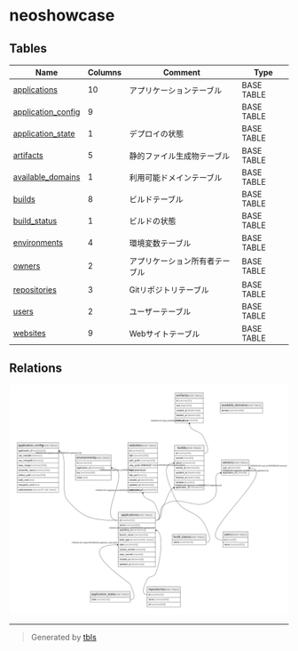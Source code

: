 # neoshowcase

## Tables

| Name | Columns | Comment | Type |
| ---- | ------- | ------- | ---- |
| [applications](applications.md) | 10 | アプリケーションテーブル | BASE TABLE |
| [application_config](application_config.md) | 9 |  | BASE TABLE |
| [application_state](application_state.md) | 1 | デプロイの状態 | BASE TABLE |
| [artifacts](artifacts.md) | 5 | 静的ファイル生成物テーブル | BASE TABLE |
| [available_domains](available_domains.md) | 1 | 利用可能ドメインテーブル | BASE TABLE |
| [builds](builds.md) | 8 | ビルドテーブル | BASE TABLE |
| [build_status](build_status.md) | 1 | ビルドの状態 | BASE TABLE |
| [environments](environments.md) | 4 | 環境変数テーブル | BASE TABLE |
| [owners](owners.md) | 2 | アプリケーション所有者テーブル | BASE TABLE |
| [repositories](repositories.md) | 3 | Gitリポジトリテーブル | BASE TABLE |
| [users](users.md) | 2 | ユーザーテーブル | BASE TABLE |
| [websites](websites.md) | 9 | Webサイトテーブル | BASE TABLE |

## Relations

![er](schema.svg)

---

> Generated by [tbls](https://github.com/k1LoW/tbls)
